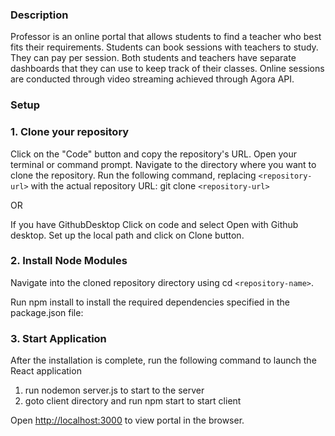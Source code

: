 ### Description

Professor is an online portal that allows students to find a teacher who best fits their requirements. Students can book sessions with teachers to study. They can pay per session. Both students and teachers have separate dashboards that they can use to keep track of their classes. Online sessions are conducted through video streaming achieved through Agora API.

### Setup

### 1. Clone your repository

Click on the "Code" button and copy the repository's URL.
Open your terminal or command prompt.
Navigate to the directory where you want to clone the repository.
Run the following command, replacing `<repository-url>` with the actual repository URL:
git clone `<repository-url>`

OR

If you have GithubDesktop
Click on code and select Open with Github desktop.
Set up the local path and click on Clone button.

### 2. Install Node Modules

Navigate into the cloned repository directory using cd `<repository-name>`.

Run npm install to install the required dependencies specified in the package.json file:

### 3. Start Application

After the installation is complete, run the following command to launch the React application

1. run nodemon server.js to start to the server
2. goto client directory and run npm start to start client

Open [http://localhost:3000](http://localhost:3000) to view portal in the browser.
